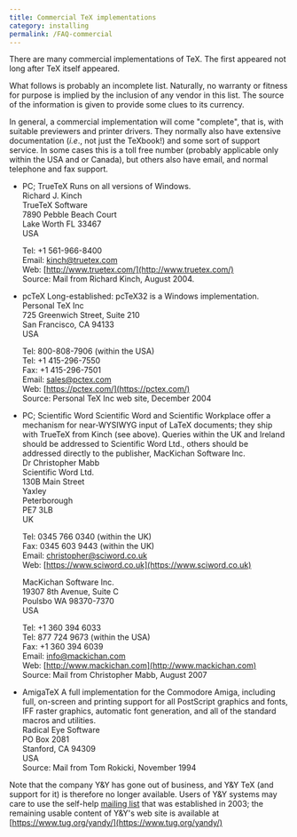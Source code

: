 ```yaml
---
title: Commercial TeX implementations
category: installing
permalink: /FAQ-commercial
---
```


There are many commercial implementations of TeX. The first
appeared not long after TeX itself appeared.

What follows is probably an incomplete list.  Naturally, no warranty or
fitness for purpose is implied by the inclusion of any vendor in this
list.  The source of the information is given to provide some clues to
its currency.

In general, a commercial implementation will come "complete", that is,
with suitable previewers and printer drivers.  They normally also have
extensive documentation (_i.e_., not just the TeXbook!) and some
sort of support service.  In some cases this is a toll free number
(probably applicable only within the USA and or Canada), but others
also have email, and normal telephone and fax support.

- PC; TrueTeX Runs on all versions of Windows.  
    Richard J. Kinch  
    TrueTeX Software  
    7890 Pebble Beach Court  
    Lake Worth FL 33467  
    USA  

    Tel: +1 561-966-8400  
    Email: <a href="mailto:kinch@truetex.com">kinch@truetex.com</a>  
    Web: [http://www.truetex.com/](http://www.truetex.com/)  
    Source: Mail from Richard Kinch, August 2004.

- pcTeX Long-established: pcTeX32 is a Windows implementation.  
    Personal TeX Inc  
    725 Greenwich Street, Suite 210   
    San Francisco, CA 94133  
    USA

    Tel: 800-808-7906 (within the USA)  
    Tel: +1 415-296-7550  
    Fax: +1 415-296-7501  
    Email: <a href="mailto:sales@pctex.com">sales@pctex.com</a>  
    Web: [https://pctex.com/](https://pctex.com/)  
    Source: Personal TeX Inc web site, December 2004

- PC; Scientific Word Scientific Word and Scientific Workplace
  offer a mechanism for near-WYSIWYG input of LaTeX documents; they
  ship with TrueTeX from Kinch (see above).  Queries within the UK
  and Ireland should be addressed to Scientific Word Ltd., others should be
  addressed directly to the publisher, MacKichan Software Inc.  
    Dr Christopher Mabb  
    Scientific Word Ltd.  
    130B Main Street  
    Yaxley  
    Peterborough  
    PE7 3LB  
    UK

    Tel: 0345 766 0340 (within the UK)   
    Fax: 0345 603 9443 (within the UK)  
    Email: <a href="mailto:christopher@sciword.co.uk">christopher@sciword.co.uk</a>   
    Web: [https://www.sciword.co.uk](https://www.sciword.co.uk)
    
    MacKichan Software Inc.  
    19307 8th Avenue, Suite C  
    Poulsbo WA 98370-7370  
    USA

    Tel: +1 360 394 6033  
    Tel: 877 724 9673 (within the USA)  
    Fax: +1  360 394 6039  
    Email: <a href="mailto:info@mackichan.com">info@mackichan.com</a>  
    Web: [http://www.mackichan.com](http://www.mackichan.com)  
    Source: Mail from Christopher Mabb, August 2007

- AmigaTeX A full implementation for the Commodore Amiga,
  including full, on-screen and printing support for all PostScript
  graphics and fonts, IFF raster graphics, automatic font generation,
  and all of the standard macros and utilities.  
    Radical Eye Software  
    PO Box 2081  
    Stanford, CA 94309  
    USA  
    Source: Mail from Tom Rokicki, November 1994

Note that the company Y&Y has gone out of business, and Y&Y
TeX (and support for it) is therefore no longer available.  Users
of Y&Y systems may care to use the self-help
[mailing list](https://tug.org/pipermail/yandytex/)
that was established in 2003; the remaining usable content of
Y&Y's web site is available at
[https://www.tug.org/yandy/](https://www.tug.org/yandy/)

